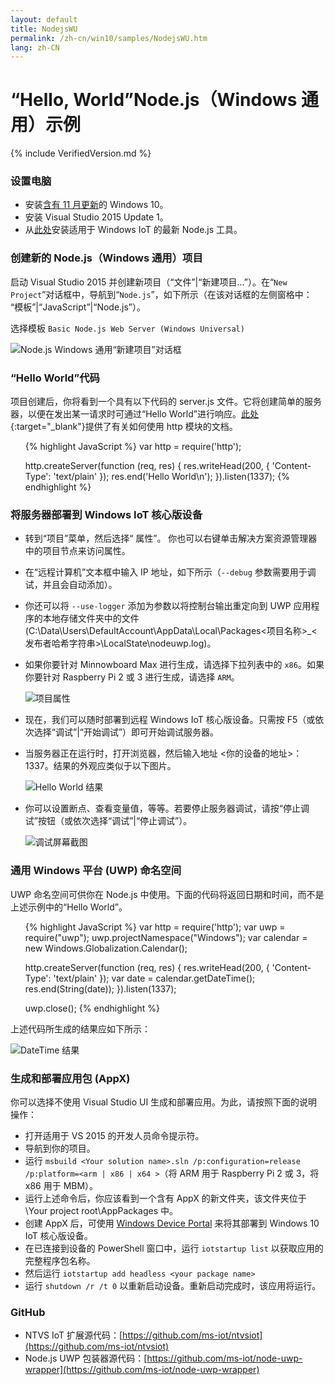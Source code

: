 ```yaml
---
layout: default
title: NodejsWU
permalink: /zh-cn/win10/samples/NodejsWU.htm
lang: zh-CN
---
```


# “Hello, World”Node.js（Windows 通用）示例

{% include VerifiedVersion.md %}

### 设置电脑
* 安装[含有 11 月更新](http://windows.microsoft.com/zh-cn/windows-10/windows-update-faq)的 Windows 10。
* 安装 Visual Studio 2015 Update 1。
* 从[此处](http://aka.ms/ntvsiotlatest)安装适用于 Windows IoT 的最新 Node.js 工具。


### 创建新的 Node.js（Windows 通用）项目
启动 Visual Studio 2015 并创建新项目（“文件”\|“新建项目...”）。在“`New Project`”对话框中，导航到“`Node.js`”，如下所示（在该对话框的左侧窗格中： “模板”\|“JavaScript”\|“Node.js”）。

选择模板 `Basic Node.js Web Server (Windows Universal)`

![Node.js Windows 通用“新建项目”对话框]({{site.baseurl}}/Resources/images/Nodejs/nodejswu-newprojectdialog.png)


### “Hello World”代码
项目创建后，你将看到一个具有以下代码的 server.js 文件。它将创建简单的服务器，以便在发出某一请求时可通过“Hello World”进行响应。[此处](https://nodejs.org/api/http.html){:target="_blank"}提供了有关如何使用 http 模块的文档。

<UL>

{% highlight JavaScript %}
var http = require('http');

http.createServer(function (req, res) {
    res.writeHead(200, { 'Content-Type': 'text/plain' });
    res.end('Hello World\n');
}).listen(1337);
{% endhighlight %}
</UL>


### 将服务器部署到 Windows IoT 核心版设备
* 转到“项目”菜单，然后选择“<Your project name> 属性”。 你也可以右键单击解决方案资源管理器中的项目节点来访问属性。
* 在“远程计算机”文本框中输入 IP 地址，如下所示（`--debug` 参数需要用于调试，并且会自动添加）。
* 你还可以将 `--use-logger` 添加为参数以将控制台输出重定向到 UWP 应用程序的本地存储文件夹中的文件 \(C:\\Data\\Users\\DefaultAccount\\AppData\\Local\\Packages\<项目名称\>\_\<发布者哈希字符串\>\\LocalState\\nodeuwp.log\)。
* 如果你要针对 Minnowboard Max 进行生成，请选择下拉列表中的 `x86`。如果你要针对 Raspberry Pi 2 或 3 进行生成，请选择 `ARM`。

    ![项目属性]({{site.baseurl}}/Resources/images/Nodejs/nodejswu-properties.png)

* 现在，我们可以随时部署到远程 Windows IoT 核心版设备。只需按 F5（或依次选择“调试”\|“开始调试”）即可开始调试服务器。

* 当服务器正在运行时，打开浏览器，然后输入地址 \<你的设备的地址\>：1337。结果的外观应类似于以下图片。

    ![Hello World 结果]({{site.baseurl}}/Resources/images/Nodejs/helloworld-ie.png)

* 你可以设置断点、查看变量值，等等。若要停止服务器调试，请按“停止调试”按钮（或依次选择“调试”\|“停止调试”）。

    ![调试屏幕截图]({{site.baseurl}}/Resources/images/Nodejs/debugging-vs.png)


### 通用 Windows 平台 \(UWP\) 命名空间
UWP 命名空间可供你在 Node.js 中使用。下面的代码将返回日期和时间，而不是上述示例中的“Hello World”。

<UL>

{% highlight JavaScript %}
var http = require('http');
var uwp = require("uwp");
uwp.projectNamespace("Windows");
var calendar = new Windows.Globalization.Calendar();

http.createServer(function (req, res) {
    res.writeHead(200, { 'Content-Type': 'text/plain' });
    var date = calendar.getDateTime();
    res.end(String(date));
}).listen(1337);

uwp.close();
{% endhighlight %}
</UL>

上述代码所生成的结果应如下所示：

![DateTime 结果]({{site.baseurl}}/Resources/images/Nodejs/datetime-ie.png)


### 生成和部署应用包 \(AppX\)
你可以选择不使用 Visual Studio UI 生成和部署应用。为此，请按照下面的说明操作：

* 打开适用于 VS 2015 的开发人员命令提示符。
* 导航到你的项目。
* 运行 `msbuild <Your solution name>.sln /p:configuration=release /p:platform=<arm | x86 | x64 >`（将 ARM 用于 Raspberry Pi 2 或 3，将 x86 用于 MBM）。
* 运行上述命令后，你应该看到一个含有 AppX 的新文件夹，该文件夹位于 \\Your project root\\AppPackages 中。
* 创建 AppX 后，可使用 [Windows Device Portal]({{site.baseurl}}/{{page.lang}}/win10/tools/DevicePortal.htm#apps) 来将其部署到 Windows 10 IoT 核心版设备。
* 在已连接到设备的 PowerShell 窗口中，运行 `iotstartup list` 以获取应用的完整程序包名称。
* 然后运行 `iotstartup add headless <your package name>`
* 运行 `shutdown /r /t 0` 以重新启动设备。重新启动完成时，该应用将运行。


### GitHub
* NTVS IoT 扩展源代码：[https://github.com/ms-iot/ntvsiot](https://github.com/ms-iot/ntvsiot)
* Node.js UWP 包装器源代码：[https://github.com/ms-iot/node-uwp-wrapper](https://github.com/ms-iot/node-uwp-wrapper)
